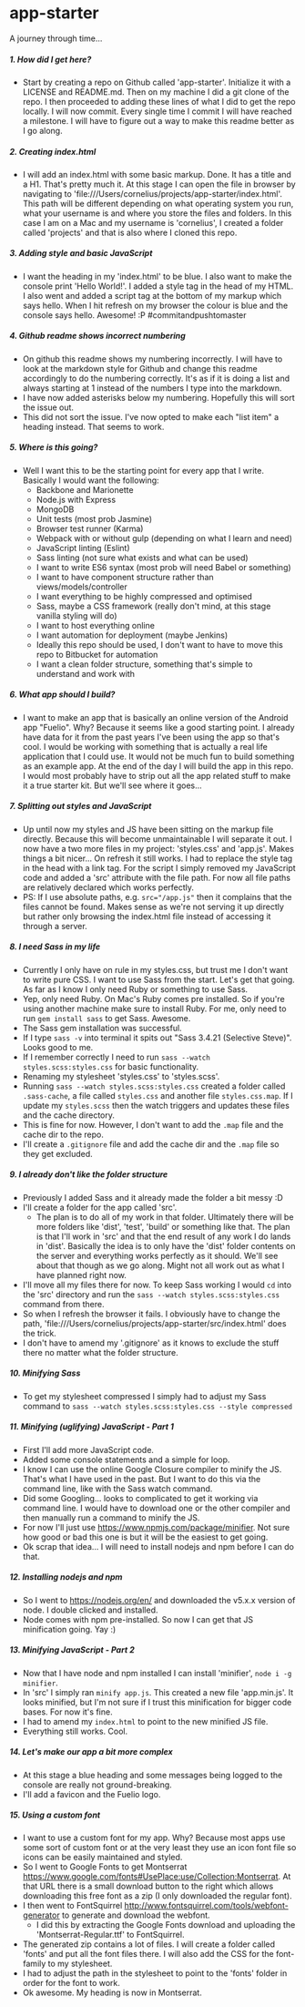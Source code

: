 # app-starter
A journey through time...

##### 1. How did I get here?
* Start by creating a repo on Github called 'app-starter'. Initialize it with a LICENSE and README.md. Then on my machine I did a git clone of the repo. I then proceeded to adding these lines of what I did to get the repo locally. I will now commit. Every single time I commit I will have reached a milestone. I will have to figure out a way to make this readme better as I go along.

##### 2. Creating index.html
* I will add an index.html with some basic markup. Done. It has a title and a H1. That's pretty much it. At this stage I can open the file in browser by navigating to 'file:///Users/cornelius/projects/app-starter/index.html'. This path will be different depending on what operating system you run, what your username is and where you store the files and folders. In this case I am on a Mac and my username is 'cornelius', I created a folder called 'projects' and that is also where I cloned this repo.

##### 3. Adding style and basic JavaScript
* I want the heading in my 'index.html' to be blue. I also want to make the console print 'Hello World!'. I added a style tag in the head of my HTML. I also went and added a script tag at the bottom of my markup which says hello. When I hit refresh on my browser the colour is blue and the console says hello. Awesome! :P #commitandpushtomaster

##### 4. Github readme shows incorrect numbering
* On github this readme shows my numbering incorrectly. I will have to look at the markdown style for Github and change this readme accordingly to do the numbering correctly. It's as if it is doing a list and always starting at 1 instead of the numbers I type into the markdown.
* I have now added asterisks below my numbering. Hopefully this will sort the issue out.
* This did not sort the issue. I've now opted to make each "list item" a heading instead. That seems to work.

##### 5. Where is this going?
* Well I want this to be the starting point for every app that I write. Basically I would want the following:
  - Backbone and Marionette
  - Node.js with Express
  - MongoDB
  - Unit tests (most prob Jasmine)
  - Browser test runner (Karma)
  - Webpack with or without gulp (depending on what I learn and need)
  - JavaScript linting (Eslint)
  - Sass linting (not sure what exists and what can be used)
  - I want to write ES6 syntax (most prob will need Babel or something)
  - I want to have component structure rather than views/models/controller
  - I want everything to be highly compressed and optimised
  - Sass, maybe a CSS framework (really don't mind, at this stage vanilla styling will do)
  - I want to host everything online
  - I want automation for deployment (maybe Jenkins)
  - Ideally this repo should be used, I don't want to have to move this repo to Bitbucket for automation
  - I want a clean folder structure, something that's simple to understand and work with

##### 6. What app should I build?
* I want to make an app that is basically an online version of the Android app "Fuelio". Why? Because it seems like a good starting point. I already have data for it from the past years I've been using the app so that's cool. I would be working with something that is actually a real life application that I could use. It would not be much fun to build something as an example app. At the end of the day I will build the app in this repo. I would most probably have to strip out all the app related stuff to make it a true starter kit. But we'll see where it goes...

##### 7. Splitting out styles and JavaScript
* Up until now my styles and JS have been sitting on the markup file directly. Because this will become unmaintainable I will separate it out. I now have a two more files in my project: 'styles.css' and 'app.js'. Makes things a bit nicer... On refresh it still works. I had to replace the style tag in the head with a link tag. For the script I simply removed my JavaScript code and added a 'src' attribute with the file path. For now all file paths are relatively declared which works perfectly.
* PS: If I use absolute paths, e.g. `src="/app.js"` then it complains that the files cannot be found. Makes sense as we're not serving it up directly but rather only browsing the index.html file instead of accessing it through a server.

##### 8. I need Sass in my life
* Currently I only have on rule in my styles.css, but trust me I don't want to write pure CSS. I want to use Sass from the start. Let's get that going. As far as I know I only need Ruby or something to use Sass.
* Yep, only need Ruby. On Mac's Ruby comes pre installed. So if you're using another machine make sure to install Ruby. For me,  only need to run `gem install sass` to get Sass. Awesome.
* The Sass gem installation was successful.
* If I type `sass -v` into terminal it spits out "Sass 3.4.21 (Selective Steve)". Looks good to me.
* If I remember correctly I need to run `sass --watch styles.scss:styles.css` for basic functionality.
* Renaming my stylesheet 'styles.css' to 'styles.scss'.
* Running `sass --watch styles.scss:styles.css` created a folder called `.sass-cache`, a file called `styles.css` and another file `styles.css.map`. If I update my `styles.scss` then the watch triggers and updates these files and the cache directory.
* This is fine for now. However, I don't want to add the `.map` file and the cache dir to the repo.
* I'll create a `.gitignore` file and add the cache dir and the `.map` file so they get excluded.

##### 9. I already don't like the folder structure
* Previously I added Sass and it already made the folder a bit messy :D
* I'll create a folder for the app called 'src'.
  * The plan is to do all of my work in that folder. Ultimately there will be more folders like 'dist', 'test', 'build' or something like that. The plan is that I'll work in 'src' and that the end result of any work I do lands in 'dist'. Basically the idea is to only have the 'dist' folder contents on the server and everything works perfectly as it should. We'll see about that though as we go along. Might not all work out as what I have planned right now.
* I'll move all my files there for now. To keep Sass working I would `cd` into the 'src' directory and run the `sass --watch styles.scss:styles.css` command from there.
* So when I refresh the browser it fails. I obviously have to change the path, 'file:///Users/cornelius/projects/app-starter/src/index.html' does the trick.
* I don't have to amend my '.gitignore' as it knows to exclude the stuff there no matter what the folder structure.

##### 10. Minifying Sass
* To get my stylesheet compressed I simply had to adjust my Sass command to `sass --watch styles.scss:styles.css --style compressed`

##### 11. Minifying (uglifying) JavaScript - Part 1
* First I'll add more JavaScript code.
* Added some console statements and a simple for loop.
* I know I can use the online Google Closure compiler to minify the JS. That's what I have used in the past. But I want to do this via the command line, like with the Sass watch command.
* Did some Googling... looks to complicated to get it working via command line. I would have to download one or the other compiler and then manually run a command to minify the JS.
* For now I'll just use https://www.npmjs.com/package/minifier. Not sure how good or bad this one is but it will be the easiest to get going.
* Ok scrap that idea... I will need to install nodejs and npm before I can do that.

##### 12. Installing nodejs and npm
* So I went to https://nodejs.org/en/ and downloaded the v5.x.x version of node. I double clicked and installed.
* Node comes with npm pre-installed. So now I can get that JS minification going. Yay :)

##### 13. Minifying JavaScript - Part 2
* Now that I have node and npm installed I can install 'minifier', `node i -g minifier`.
* In 'src' I simply ran `minify app.js`. This created a new file 'app.min.js'. It looks minified, but I'm not sure if I trust this minification for bigger code bases. For now it's fine.
* I had to amend my `index.html` to point to the new minified JS file.
* Everything still works. Cool.

##### 14. Let's make our app a bit more complex
* At this stage a blue heading and some messages being logged to the console are really not ground-breaking.
* I'll add a favicon and the Fuelio logo.

##### 15. Using a custom font
* I want to use a custom font for my app. Why? Because most apps use some sort of custom font or at the very least they use an icon font file so icons can be easily maintained and styled.
* So I went to Google Fonts to get Montserrat https://www.google.com/fonts#UsePlace:use/Collection:Montserrat. At that URL there is a small download button to the right which allows downloading this free font as a zip (I only downloaded the regular font).
* I then went to FontSquirrel http://www.fontsquirrel.com/tools/webfont-generator to generate and download the webfont.
  * I did this by extracting the Google Fonts download and uploading the 'Montserrat-Regular.ttf' to FontSquirrel.
* The generated zip contains a lot of files. I will create a folder called 'fonts' and put all the font files there. I will also add the CSS for the font-family to my stylesheet.
* I had to adjust the path in the stylesheet to point to the 'fonts' folder in order for the font to work.
* Ok awesome. My heading is now in Montserrat.
